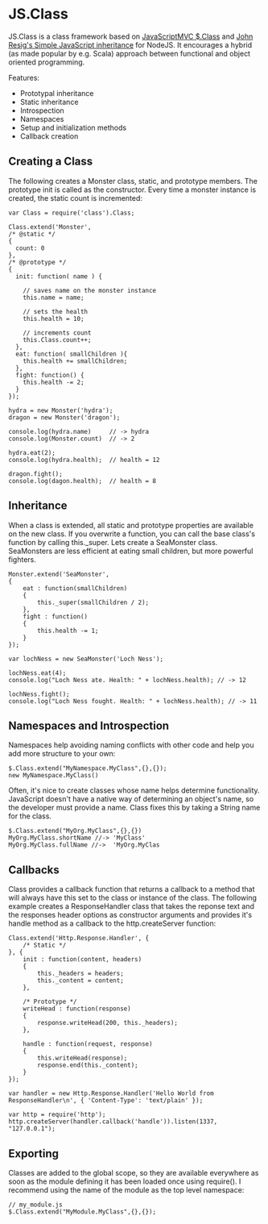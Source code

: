 JS.Class
========

JS.Class is a class framework based on [JavaScriptMVC $.Class](http://javascriptmvc.com/docs.html#&who=jQuery.Class)
and [John Resig's Simple JavaScript inheritance](http://ejohn.org/blog/simple-javascript-inheritance/) for NodeJS.
It encourages a hybrid (as made popular by e.g. Scala) approach between functional and object oriented programming.

Features:

-	Prototypal inheritance
-	Static inheritance
-	Introspection
-	Namespaces
-	Setup and initialization methods
-	Callback creation

 
Creating a Class
----------------
 
The following creates a Monster class, static, and prototype members.
The prototype init is called as the constructor. Every time a monster instance is created, the static count is incremented:
 
	var Class = require('class').Class;
	
	Class.extend('Monster',
	/* @static */
	{
	  count: 0
	},
	/* @prototype */
	{
	  init: function( name ) {
	
	    // saves name on the monster instance
	    this.name = name;
	
	    // sets the health
	    this.health = 10;
	
	    // increments count
	    this.Class.count++;
	  },
	  eat: function( smallChildren ){
	    this.health += smallChildren;
	  },
	  fight: function() {
	    this.health -= 2;
	  }
	});
	
	hydra = new Monster('hydra');
	dragon = new Monster('dragon');
	
	console.log(hydra.name)		// -> hydra
	console.log(Monster.count)	// -> 2
	
	hydra.eat(2);
	console.log(hydra.health);	// health = 12
	
	dragon.fight();    
	console.log(dagon.health);	// health = 8

	
Inheritance
-----------
 
When a class is extended, all static and prototype properties are available on the new class.
If you overwrite a function, you can call the base class's function by calling this._super.
Lets create a SeaMonster class. SeaMonsters are less efficient at eating small children, but more powerful fighters.
 
 
	Monster.extend('SeaMonster',
	{
		eat : function(smallChildren)
		{
			this._super(smallChildren / 2);
		},
		fight : function()
		{
			this.health -= 1;
		}
	});
	
	var lochNess = new SeaMonster('Loch Ness');
	
	lochNess.eat(4);
	console.log("Loch Ness ate. Health: " + lochNess.health); // -> 12
	
	lochNess.fight();
	console.log("Loch Ness fought. Health: " + lochNess.health); // -> 11


Namespaces and Introspection
----------------------------

Namespaces help avoiding naming conflicts with other code and help you add more structure
to your own:

	$.Class.extend("MyNamespace.MyClass",{},{});
	new MyNamespace.MyClass()

Often, it's nice to create classes whose name helps determine functionality.
JavaScript doesn't have a native way of determining an object's name,
so the developer must provide a name.
Class fixes this by taking a String name for the class.

	$.Class.extend("MyOrg.MyClass",{},{})
	MyOrg.MyClass.shortName //-> 'MyClass'
	MyOrg.MyClass.fullName //->  'MyOrg.MyClas

	
Callbacks
---------
 
Class provides a callback function that returns a callback to a method that will always have this set to the class or instance of the class.
The following example creates a ResponseHandler class that takes the reponse text and the responses header options as constructor arguments
and provides it's handle method as a callback to the http.createServer function:
 
 
	Class.extend('Http.Response.Handler', {
		/* Static */
	}, {
		init : function(content, headers)
		{
			this._headers = headers;
			this._content = content;
		},
		
		/* Prototype */
		writeHead : function(response)
		{
			response.writeHead(200, this._headers);
		},
		
		handle : function(request, response)
		{
			this.writeHead(response);
			response.end(this._content);
		}
	});
	
	var handler = new Http.Response.Handler('Hello World from ResponseHandler\n', { 'Content-Type': 'text/plain' });
	
	var http = require('http');
	http.createServer(handler.callback('handle')).listen(1337, "127.0.0.1");


Exporting
---------

Classes are added to the global scope, so they are available everywhere as soon as
the module defining it has been loaded once using require(). I recommend
using the name of the module as the top level namespace:

	// my_module.js
	$.Class.extend("MyModule.MyClass",{},{});

